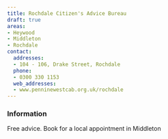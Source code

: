 ```yaml
---
title: Rochdale Citizen's Advice Bureau
draft: true
areas:
- Heywood
- Middleton
- Rochdale
contact:
  addresses:
  - 104 - 106, Drake Street, Rochdale
  phone:
  - 0300 330 1153
  web_addresses:
  - www.penninewestcab.org.uk/rochdale
---
```


### Information
Free advice. Book for a local appointment in Middleton

